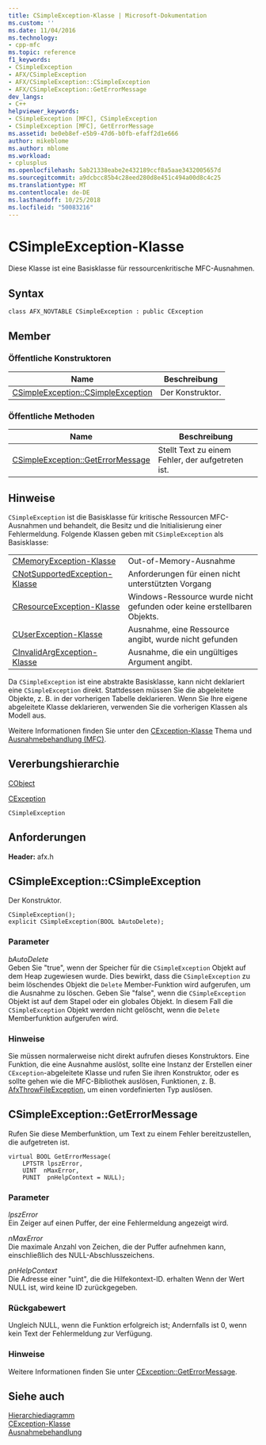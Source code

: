 ```yaml
---
title: CSimpleException-Klasse | Microsoft-Dokumentation
ms.custom: ''
ms.date: 11/04/2016
ms.technology:
- cpp-mfc
ms.topic: reference
f1_keywords:
- CSimpleException
- AFX/CSimpleException
- AFX/CSimpleException::CSimpleException
- AFX/CSimpleException::GetErrorMessage
dev_langs:
- C++
helpviewer_keywords:
- CSimpleException [MFC], CSimpleException
- CSimpleException [MFC], GetErrorMessage
ms.assetid: be0eb8ef-e5b9-47d6-b0fb-efaff2d1e666
author: mikeblome
ms.author: mblome
ms.workload:
- cplusplus
ms.openlocfilehash: 5ab21338eabe2e432189ccf8a5aae3432005657d
ms.sourcegitcommit: a9dcbcc85b4c28eed280d8e451c494a00d8c4c25
ms.translationtype: MT
ms.contentlocale: de-DE
ms.lasthandoff: 10/25/2018
ms.locfileid: "50083216"
---
```

# <a name="csimpleexception-class"></a>CSimpleException-Klasse

Diese Klasse ist eine Basisklasse für ressourcenkritische MFC-Ausnahmen.

## <a name="syntax"></a>Syntax

```
class AFX_NOVTABLE CSimpleException : public CException
```

## <a name="members"></a>Member

### <a name="public-constructors"></a>Öffentliche Konstruktoren

|Name|Beschreibung|
|----------|-----------------|
|[CSimpleException::CSimpleException](#csimpleexception)|Der Konstruktor.|

### <a name="public-methods"></a>Öffentliche Methoden

|Name|Beschreibung|
|----------|-----------------|
|[CSimpleException::GetErrorMessage](#geterrormessage)|Stellt Text zu einem Fehler, der aufgetreten ist.|

## <a name="remarks"></a>Hinweise

`CSimpleException` ist die Basisklasse für kritische Ressourcen MFC-Ausnahmen und behandelt, die Besitz und die Initialisierung einer Fehlermeldung. Folgende Klassen geben mit `CSimpleException` als Basisklasse:

|||
|-|-|
|[CMemoryException-Klasse](../../mfc/reference/cmemoryexception-class.md)|Out-of-Memory-Ausnahme|
|[CNotSupportedException-Klasse](../../mfc/reference/cnotsupportedexception-class.md)|Anforderungen für einen nicht unterstützten Vorgang|
|[CResourceException-Klasse](../../mfc/reference/cresourceexception-class.md)|Windows-Ressource wurde nicht gefunden oder keine erstellbaren Objekts.|
|[CUserException-Klasse](../../mfc/reference/cuserexception-class.md)|Ausnahme, eine Ressource angibt, wurde nicht gefunden|
|[CInvalidArgException-Klasse](../../mfc/reference/cinvalidargexception-class.md)|Ausnahme, die ein ungültiges Argument angibt.|

Da `CSimpleException` ist eine abstrakte Basisklasse, kann nicht deklariert eine `CSimpleException` direkt. Stattdessen müssen Sie die abgeleitete Objekte, z. B. in der vorherigen Tabelle deklarieren. Wenn Sie Ihre eigene abgeleitete Klasse deklarieren, verwenden Sie die vorherigen Klassen als Modell aus.

Weitere Informationen finden Sie unter den [CException-Klasse](../../mfc/reference/cexception-class.md) Thema und [Ausnahmebehandlung (MFC)](../../mfc/exception-handling-in-mfc.md).

## <a name="inheritance-hierarchy"></a>Vererbungshierarchie

[CObject](../../mfc/reference/cobject-class.md)

[CException](../../mfc/reference/cexception-class.md)

`CSimpleException`

## <a name="requirements"></a>Anforderungen

**Header:** afx.h

##  <a name="csimpleexception"></a>  CSimpleException::CSimpleException

Der Konstruktor.

```
CSimpleException();
explicit CSimpleException(BOOL bAutoDelete);
```

### <a name="parameters"></a>Parameter

*bAutoDelete*<br/>
Geben Sie "true", wenn der Speicher für die `CSimpleException` Objekt auf dem Heap zugewiesen wurde. Dies bewirkt, dass die `CSimpleException` zu beim löschendes Objekt die `Delete` Member-Funktion wird aufgerufen, um die Ausnahme zu löschen. Geben Sie "false", wenn die `CSimpleException` Objekt ist auf dem Stapel oder ein globales Objekt. In diesem Fall die `CSimpleException` Objekt werden nicht gelöscht, wenn die `Delete` Memberfunktion aufgerufen wird.

### <a name="remarks"></a>Hinweise

Sie müssen normalerweise nicht direkt aufrufen dieses Konstruktors. Eine Funktion, die eine Ausnahme auslöst, sollte eine Instanz der Erstellen einer `CException`-abgeleitete Klasse und rufen Sie ihren Konstruktor, oder es sollte gehen wie die MFC-Bibliothek auslösen, Funktionen, z. B. [AfxThrowFileException](exception-processing.md#afxthrowfileexception), um einen vordefinierten Typ auslösen.

##  <a name="geterrormessage"></a>  CSimpleException::GetErrorMessage

Rufen Sie diese Memberfunktion, um Text zu einem Fehler bereitzustellen, die aufgetreten ist.

```
virtual BOOL GetErrorMessage(
    LPTSTR lpszError,
    UINT  nMaxError,
    PUNIT  pnHelpContext = NULL);
```

### <a name="parameters"></a>Parameter

*lpszError*<br/>
Ein Zeiger auf einen Puffer, der eine Fehlermeldung angezeigt wird.

*nMaxError*<br/>
Die maximale Anzahl von Zeichen, die der Puffer aufnehmen kann, einschließlich des NULL-Abschlusszeichens.

*pnHelpContext*<br/>
Die Adresse einer "uint", die die Hilfekontext-ID. erhalten Wenn der Wert NULL ist, wird keine ID zurückgegeben.

### <a name="return-value"></a>Rückgabewert

Ungleich NULL, wenn die Funktion erfolgreich ist; Andernfalls ist 0, wenn kein Text der Fehlermeldung zur Verfügung.

### <a name="remarks"></a>Hinweise

Weitere Informationen finden Sie unter [CException::GetErrorMessage](../../mfc/reference/cfileexception-class.md#geterrormessage).

## <a name="see-also"></a>Siehe auch

[Hierarchiediagramm](../../mfc/hierarchy-chart.md)<br/>
[CException-Klasse](../../mfc/reference/cexception-class.md)<br/>
[Ausnahmebehandlung](../../mfc/exception-handling-in-mfc.md)

